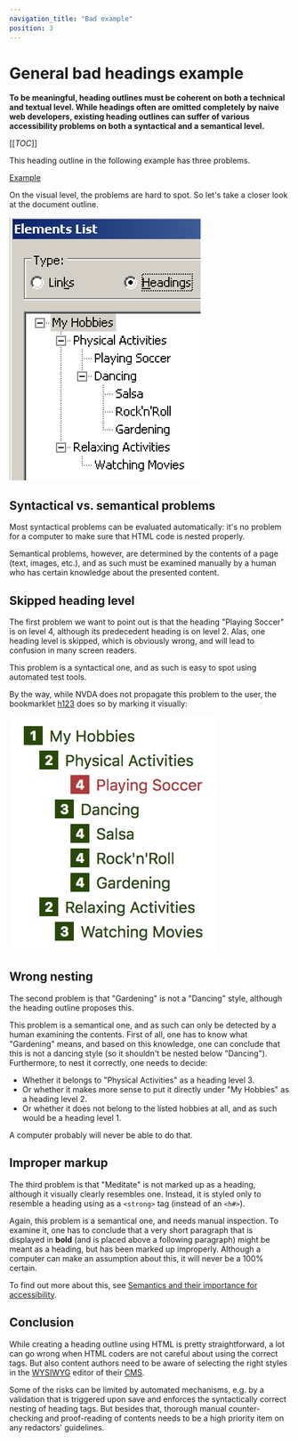 ```yaml
---
navigation_title: "Bad example"
position: 3
---
```


# General bad headings example

**To be meaningful, heading outlines must be coherent on both a technical and textual level. While headings often are omitted completely by naive web developers, existing heading outlines can suffer of various accessibility problems on both a syntactical and a semantical level.**

[[_TOC_]]

This heading outline in the following example has three problems.

[Example](_examples/generally-bad-headings)

On the visual level, the problems are hard to spot. So let's take a closer look at the document outline.

![Document outline of NVDA](_media/document-outline-of-nvda.png)

## Syntactical vs. semantical problems

Most syntactical problems can be evaluated automatically: it's no problem for a computer to make sure that HTML code is nested properly.

Semantical problems, however, are determined by the contents of a page (text, images, etc.), and as such must be examined manually by a human who has certain knowledge about the presented content.

## Skipped heading level

The first problem we want to point out is that the heading "Playing Soccer" is on level 4, although its predecedent heading is on level 2. Alas, one heading level is skipped, which is obviously wrong, and will lead to confusion in many screen readers.

This problem is a syntactical one, and as such is easy to spot using automated test tools.

By the way, while NVDA does not propagate this problem to the user, the bookmarklet [h123](/setup/helper-tools/bookmarklets/h123) does so by marking it visually:

![Document outline of h123](_media/document-outline-of-h123.png)

## Wrong nesting

The second problem is that "Gardening" is not a "Dancing" style, although the heading outline proposes this.

This problem is a semantical one, and as such can only be detected by a human examining the contents. First of all, one has to know what "Gardening" means, and based on this knowledge, one can conclude that this is not a dancing style (so it shouldn't be nested below "Dancing"). Furthermore, to nest it correctly, one needs to decide:

- Whether it belongs to "Physical Activities" as a heading level 3.
- Or whether it makes more sense to put it directly under "My Hobbies" as a heading level 2.
- Or whether it does not belong to the listed hobbies at all, and as such would be a heading level 1.

A computer probably will never be able to do that.

## Improper markup

The third problem is that "Meditate" is not marked up as a heading, although it visually clearly resembles one. Instead, it is styled only to resemble a heading using as a `<strong>` tag (instead of an `<h#>`).

Again, this problem is a semantical one, and needs manual inspection. To examine it, one has to conclude that a very short paragraph that is displayed in **bold** (and is placed above a following paragraph) might be meant as a heading, but has been marked up improperly. Although a computer can make an assumption about this, it will never be a 100% certain.

To find out more about this, see [Semantics and their importance for accessibility](/knowledge/semantics).

## Conclusion

While creating a heading outline using HTML is pretty straightforward, a lot can go wrong when HTML coders are not careful about using the correct tags. But also content authors need to be aware of selecting the right styles in the [WYSIWYG](https://en.wikipedia.org/wiki/WYSIWYG) editor of their [CMS](https://en.wikipedia.org/wiki/Content_management_system).

Some of the risks can be limited by automated mechanisms, e.g. by a validation that is triggered upon save and enforces the syntactically correct nesting of heading tags. But besides that, thorough manual counter-checking and proof-reading of contents needs to be a high priority item on any redactors' guidelines.
